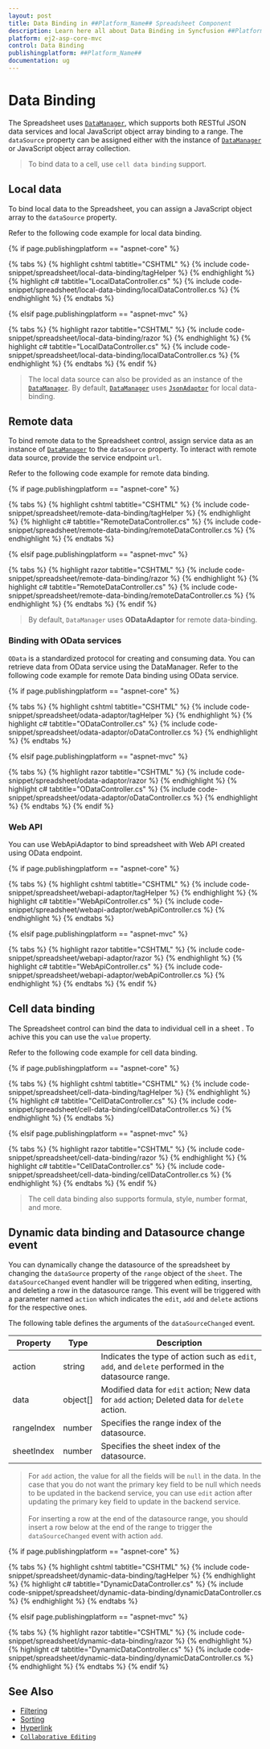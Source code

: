 ```yaml
---
layout: post
title: Data Binding in ##Platform_Name## Spreadsheet Component
description: Learn here all about Data Binding in Syncfusion ##Platform_Name## Spreadsheet component and more.
platform: ej2-asp-core-mvc
control: Data Binding
publishingplatform: ##Platform_Name##
documentation: ug
---
```



# Data Binding

The Spreadsheet uses [`DataManager`](../data), which supports both RESTful JSON data services and local JavaScript object array binding to a range. The `dataSource` property can be assigned either with the instance of [`DataManager`](../data) or JavaScript object array collection.

> To bind data to a cell, use `cell data binding` support.

## Local data

To bind local data to the Spreadsheet, you can assign a JavaScript object array to the `dataSource` property.

Refer to the following code example for local data binding.

{% if page.publishingplatform == "aspnet-core" %}

{% tabs %}
{% highlight cshtml tabtitle="CSHTML" %}
{% include code-snippet/spreadsheet/local-data-binding/tagHelper %}
{% endhighlight %}
{% highlight c# tabtitle="LocalDataController.cs" %}
{% include code-snippet/spreadsheet/local-data-binding/localDataController.cs %}
{% endhighlight %}
{% endtabs %}

{% elsif page.publishingplatform == "aspnet-mvc" %}

{% tabs %}
{% highlight razor tabtitle="CSHTML" %}
{% include code-snippet/spreadsheet/local-data-binding/razor %}
{% endhighlight %}
{% highlight c# tabtitle="LocalDataController.cs" %}
{% include code-snippet/spreadsheet/local-data-binding/localDataController.cs %}
{% endhighlight %}
{% endtabs %}
{% endif %}



> The local data source can also be provided as an instance of the [`DataManager`](../data). By default, [`DataManager`](../data) uses [`JsonAdaptor`](../data/adaptors/#json-adaptor) for local data-binding.

## Remote data

To bind remote data to the Spreadsheet control, assign service data as an instance of [`DataManager`](../data) to the `dataSource` property. To interact with remote data source, provide the service endpoint `url`.

Refer to the following code example for remote data binding.

{% if page.publishingplatform == "aspnet-core" %}

{% tabs %}
{% highlight cshtml tabtitle="CSHTML" %}
{% include code-snippet/spreadsheet/remote-data-binding/tagHelper %}
{% endhighlight %}
{% highlight c# tabtitle="RemoteDataController.cs" %}
{% include code-snippet/spreadsheet/remote-data-binding/remoteDataController.cs %}
{% endhighlight %}
{% endtabs %}

{% elsif page.publishingplatform == "aspnet-mvc" %}

{% tabs %}
{% highlight razor tabtitle="CSHTML" %}
{% include code-snippet/spreadsheet/remote-data-binding/razor %}
{% endhighlight %}
{% highlight c# tabtitle="RemoteDataController.cs" %}
{% include code-snippet/spreadsheet/remote-data-binding/remoteDataController.cs %}
{% endhighlight %}
{% endtabs %}
{% endif %}



> By default, `DataManager` uses **ODataAdaptor** for remote data-binding.

### Binding with OData services

`OData` is a standardized protocol for creating and consuming data. You can retrieve data from OData service using the DataManager. Refer to the following code example for remote Data binding using OData service.

{% if page.publishingplatform == "aspnet-core" %}

{% tabs %}
{% highlight cshtml tabtitle="CSHTML" %}
{% include code-snippet/spreadsheet/odata-adaptor/tagHelper %}
{% endhighlight %}
{% highlight c# tabtitle="ODataController.cs" %}
{% include code-snippet/spreadsheet/odata-adaptor/oDataController.cs %}
{% endhighlight %}
{% endtabs %}

{% elsif page.publishingplatform == "aspnet-mvc" %}

{% tabs %}
{% highlight razor tabtitle="CSHTML" %}
{% include code-snippet/spreadsheet/odata-adaptor/razor %}
{% endhighlight %}
{% highlight c# tabtitle="ODataController.cs" %}
{% include code-snippet/spreadsheet/odata-adaptor/oDataController.cs %}
{% endhighlight %}
{% endtabs %}
{% endif %}



### Web API

You can use WebApiAdaptor to bind spreadsheet with Web API created using OData endpoint.

{% if page.publishingplatform == "aspnet-core" %}

{% tabs %}
{% highlight cshtml tabtitle="CSHTML" %}
{% include code-snippet/spreadsheet/webapi-adaptor/tagHelper %}
{% endhighlight %}
{% highlight c# tabtitle="WebApiController.cs" %}
{% include code-snippet/spreadsheet/webapi-adaptor/webApiController.cs %}
{% endhighlight %}
{% endtabs %}

{% elsif page.publishingplatform == "aspnet-mvc" %}

{% tabs %}
{% highlight razor tabtitle="CSHTML" %}
{% include code-snippet/spreadsheet/webapi-adaptor/razor %}
{% endhighlight %}
{% highlight c# tabtitle="WebApiController.cs" %}
{% include code-snippet/spreadsheet/webapi-adaptor/webApiController.cs %}
{% endhighlight %}
{% endtabs %}
{% endif %}



## Cell data binding

The Spreadsheet control can bind the data to individual cell in a sheet . To achive this you can use the
`value` property.

Refer to the following code example for cell data binding.

{% if page.publishingplatform == "aspnet-core" %}

{% tabs %}
{% highlight cshtml tabtitle="CSHTML" %}
{% include code-snippet/spreadsheet/cell-data-binding/tagHelper %}
{% endhighlight %}
{% highlight c# tabtitle="CellDataController.cs" %}
{% include code-snippet/spreadsheet/cell-data-binding/cellDataController.cs %}
{% endhighlight %}
{% endtabs %}

{% elsif page.publishingplatform == "aspnet-mvc" %}

{% tabs %}
{% highlight razor tabtitle="CSHTML" %}
{% include code-snippet/spreadsheet/cell-data-binding/razor %}
{% endhighlight %}
{% highlight c# tabtitle="CellDataController.cs" %}
{% include code-snippet/spreadsheet/cell-data-binding/cellDataController.cs %}
{% endhighlight %}
{% endtabs %}
{% endif %}



> The cell data binding also supports formula, style, number format, and more.

## Dynamic data binding and Datasource change event

You can dynamically change the datasource of the spreadsheet by changing the `dataSource` property of the `range` object of the `sheet`. The `dataSourceChanged` event handler will be triggered when editing, inserting, and deleting a row in the datasource range. This event will be triggered with a parameter named `action` which indicates the `edit`, `add` and `delete` actions for the respective ones.

The following table defines the arguments of the `dataSourceChanged` event.

| Property | Type | Description |
|-----|-----|-------|
| action | string | Indicates the type of action such as `edit`, `add`, and `delete` performed in the datasource range. |
| data | object[] | Modified data for `edit` action; New data for `add` action; Deleted data for `delete` action. |
| rangeIndex | number | Specifies the range index of the datasource. |
| sheetIndex | number | Specifies the sheet index of the datasource. |

> For `add` action, the value for all the fields will be `null` in the data. In the case that you do not want the primary key field to be null which needs to be updated in the backend service, you can use `edit` action after updating the primary key field to update in the backend service. <br><br>
> For inserting a row at the end of the datasource range, you should insert a row below at the end of the range to trigger the `dataSourceChanged` event with action `add`.

{% if page.publishingplatform == "aspnet-core" %}

{% tabs %}
{% highlight cshtml tabtitle="CSHTML" %}
{% include code-snippet/spreadsheet/dynamic-data-binding/tagHelper %}
{% endhighlight %}
{% highlight c# tabtitle="DynamicDataController.cs" %}
{% include code-snippet/spreadsheet/dynamic-data-binding/dynamicDataController.cs %}
{% endhighlight %}
{% endtabs %}

{% elsif page.publishingplatform == "aspnet-mvc" %}

{% tabs %}
{% highlight razor tabtitle="CSHTML" %}
{% include code-snippet/spreadsheet/dynamic-data-binding/razor %}
{% endhighlight %}
{% highlight c# tabtitle="DynamicDataController.cs" %}
{% include code-snippet/spreadsheet/dynamic-data-binding/dynamicDataController.cs %}
{% endhighlight %}
{% endtabs %}
{% endif %}



## See Also

* [Filtering](./filter)
* [Sorting](./sort)
* [Hyperlink](./link)
* [`Collaborative Editing`](use-cases/collaborative-editing)